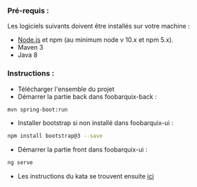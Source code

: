 ### Pré-requis :

Les logiciels suivants doivent être installés sur votre machine :

- [Node.js](https://nodejs.org/) et npm (au minimum node v 10.x et npm 5.x).
- Maven 3
- Java 8



### Instructions :

  - Télécharger l'ensemble du projet
  - Démarrer la partie back dans foobarquix-back : 
  ```bash
  mvn spring-boot:run
  ```
  - Installer bootstrap si non installé dans foobarquix-ui : 
  ```bash
  npm install bootstrap@3 --save
  ```
  - Démarrer la partie front dans foobarquix-ui : 
  ```bash
  ng serve
  ```
  - Les instructions du kata se trouvent ensuite  [ici](http://localhost:4200/) 

